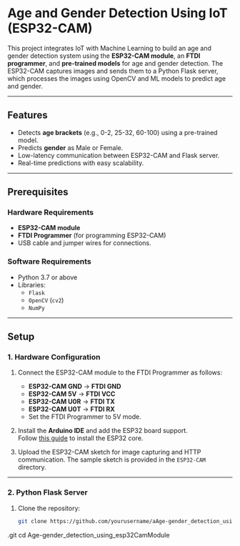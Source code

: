 # Age and Gender Detection Using IoT (ESP32-CAM)

This project integrates IoT with Machine Learning to build an age and gender detection system using the **ESP32-CAM module**, an **FTDI programmer**, and **pre-trained models** for age and gender detection. The ESP32-CAM captures images and sends them to a Python Flask server, which processes the images using OpenCV and ML models to predict age and gender.

---

## Features
- Detects **age brackets** (e.g., 0-2, 25-32, 60-100) using a pre-trained model.
- Predicts **gender** as Male or Female.
- Low-latency communication between ESP32-CAM and Flask server.
- Real-time predictions with easy scalability.

---

## Prerequisites

### Hardware Requirements
- **ESP32-CAM module**
- **FTDI Programmer** (for programming ESP32-CAM)
- USB cable and jumper wires for connections.

### Software Requirements
- Python 3.7 or above
- Libraries: 
  - `Flask`
  - `OpenCV` (`cv2`)
  - `NumPy`

---

## Setup

### 1. Hardware Configuration
1. Connect the ESP32-CAM module to the FTDI Programmer as follows:
   - **ESP32-CAM GND** → **FTDI GND**
   - **ESP32-CAM 5V** → **FTDI VCC**
   - **ESP32-CAM U0R** → **FTDI TX**
   - **ESP32-CAM U0T** → **FTDI RX**
   - Set the FTDI Programmer to 5V mode.

2. Install the **Arduino IDE** and add the ESP32 board support.  
   Follow [this guide](https://randomnerdtutorials.com/installing-the-esp32-board-in-arduino-ide-windows-instructions/) to install the ESP32 core.

3. Upload the ESP32-CAM sketch for image capturing and HTTP communication. The sample sketch is provided in the `ESP32-CAM` directory.

---

### 2. Python Flask Server
1. Clone the repository:
   ```bash
   git clone https://github.com/yourusername/aAge-gender_detection_using_esp32CamModule
.git
   cd Age-gender_detection_using_esp32CamModule


